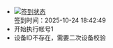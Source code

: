 - [![签到状态](https://github.com/p7wm/Cloud189-Actions/actions/workflows/main.yml/badge.svg?branch=main)](https://github.com/p7wm/Cloud189-Actions/actions/workflows/main.yml) <br> 签到时间：2025-10-24 18:42:49
- 开始执行帐号1
- 设备ID不存在，需要二次设备校验
